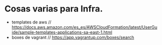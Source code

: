 # Cosas varias para Infra.

- templates de aws // https://docs.aws.amazon.com/es_es/AWSCloudFormation/latest/UserGuide/sample-templates-applications-sa-east-1.html
- boxes de vagrant // https://app.vagrantup.com/boxes/search